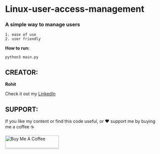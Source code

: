 # Linux-user-access-management

### A simple way to manage users
    1. ease of use
    2. user friendly

<b>How to run:</b>

`python3 main.py`

## CREATOR:
**Rohit**

Check it out my [LinkedIn](https://www.linkedin.com/in/rohit-904537136/)

## SUPPORT:
If you like my content or find this code useful, or ❤️ support me by buying me a coffee ☕

<a href="https://www.buymeacoffee.com/rohitdalal0" target="_blank"><img src="https://www.buymeacoffee.com/assets/img/custom_images/orange_img.png" alt="Buy Me A Coffee" style="height: 41px !important;width: 174px !important;box-shadow: 0px 3px 2px 0px rgba(190, 190, 190, 0.5) !important;-webkit-box-shadow: 0px 3px 2px 0px rgba(190, 190, 190, 0.5) !important;" ></a>
